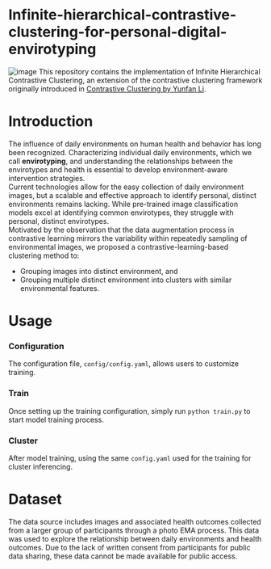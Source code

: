 # Infinite-hierarchical-contrastive-clustering-for-personal-digital-envirotyping

![image](https://github.com/user-attachments/assets/3c490219-587c-40cc-be4b-8d638eba9751)
This repository contains the implementation of Infinite Hierarchical Contrastive Clustering, an extension of the contrastive clustering framework originally introduced in [Contrastive Clustering by Yunfan Li](https://github.com/Yunfan-Li/Contrastive-Clustering).

# Introduction
The influence of daily environments on human health and behavior has long been recognized. Characterizing  individual daily environments,  which we call **envirotyping**, and understanding the relationships between the envirotypes and health is essential to develop environment-aware intervention strategies.   
Current technologies allow for the easy collection of daily environment images, but a scalable and effective approach to identify personal, distinct environments remains lacking. While pre-trained image classification models excel at  identifying common envirotypes, they struggle with personal, distinct envirotypes.  
Motivated by the observation that the data augmentation process in contrastive learning mirrors the variability within repeatedly sampling of environmental images, we proposed a contrastive-learning-based clustering method to:
* Grouping images into distinct environment, and
* Grouping multiple distinct environment into clusters with similar environmental  features. 



# Usage

### Configuration
The configuration file, `config/config.yaml`, allows users to customize training.
### Train
Once setting up the training configuration, simply run `python train.py` to start model training process. 
### Cluster
After model training, using the same `config.yaml` used for the training for cluster inferencing. 

# Dataset
The data source includes images and associated health outcomes collected from a larger group of participants through a photo EMA process. This data was used to explore the relationship between daily environments and health outcomes. Due to the lack of written consent from participants for public data sharing, these data cannot be made available for public access.

